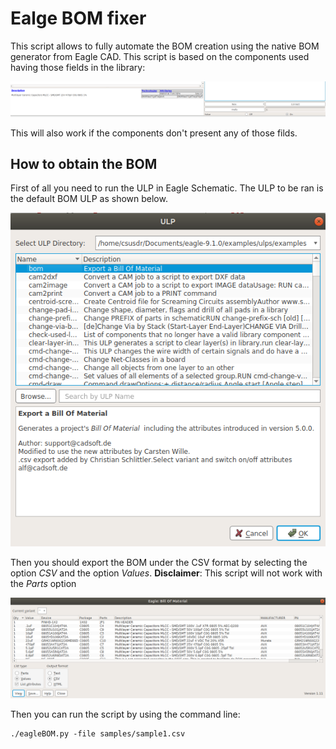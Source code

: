 # Ealge BOM fixer

This script allows to fully automate the BOM creation using the native BOM generator from Eagle CAD. This script is based on the components used having those fields in the library:

![](figs/settingsOfComponents.png)

This will also work if the components don't present any of those filds.

## How to obtain the BOM

First of all you need to run the ULP in Eagle Schematic. The ULP to be ran is the default BOM ULP as shown below.

![](figs/ULP_handler.png)

Then you should export the BOM under the CSV format by selecting the option *CSV* and the option *Values*. **Disclaimer**: This script will not work with the *Parts* option

![](figs/howto.png)

Then you can run the script by using the command line: 

```
./eagleBOM.py -file samples/sample1.csv
```


